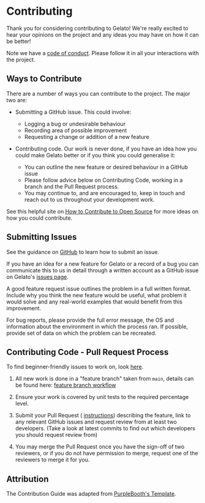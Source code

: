 # Contributing

Thank you for considering contributing to Gelato! We're really excited to hear your opinions on the project and any
ideas you may have on how it can be better!

Note we have a [code of conduct](CODE_OF_CONDUCT.md). Please follow it in all your interactions with the project.

## Ways to Contribute

There are a number of ways you can contribute to the project. The major two are:

- Submitting a GitHub issue. This could involve:
    - Logging a bug or undesirable behaviour
    - Recording area of possible improvement
    - Requesting a change or addition of a new feature

- Contributing code. Our work is never done, if you have an idea how you could make Gelato better or if you think you
could generalise it:
    - You can outline the new feature or desired behaviour in a GitHub issue
    - Please follow advice below on Contributing Code, working in a branch and the Pull Request process.
    - You may continue to, and are encouraged to, keep in touch and reach out to us throughout your development work.

See this helpful site on [How to Contribute to Open Source](https://opensource.guide/how-to-contribute/) for more ideas
on how you could contribute.


## Submitting Issues

See the guidance on [GitHub](https://docs.github.com/en/issues/tracking-your-work-with-issues/creating-an-issue) to
learn how to submit an  issue.

If you have an idea for a new feature for Gelato or a record of a
bug you can communicate this to us in detail through a written account as a GitHub issue on Gelato's
[issues page](https://github.com/arup-group/gelato/issues).

A good feature request issue outlines the problem in a full written format. Include why you think the
new feature would be useful, what problem it would solve and any real-world examples that would
benefit from this improvement.

For bug reports, please provide the full error message, the OS and information about the environment in which the
process ran. If possible, provide set of data on which the problem can be recreated.



## Contributing Code - Pull Request Process

To find beginner-friendly issues to work on, look
[here](https://github.com/arup-group/gelato/issues?q=is%3Aopen+is%3Aissue+label%3A%22good+first+issue%22).

1. All new work is done in a "feature branch" taken from `main`, details can be found here:
[feature branch workflow](https://www.atlassian.com/git/tutorials/comparing-workflows/feature-branch-workflow)

2. Ensure your work is covered by unit tests to the required percentage level.

3. Submit your Pull Request (
[instructions](https://docs.github.com/en/free-pro-team@latest/github/collaborating-with-issues-and-pull-requests/creating-a-pull-request))
describing the feature, link to any relevant GitHub issues and request review from at
least two developers. (Take a look at latest commits to find out which developers you should request review from)

4. You may merge the Pull Request once you have the sign-off of two reviewers, or if you
do not have permission to merge, request one of the reviewers to merge it for you.

## Attribution

The Contribution Guide was adapted from [PurpleBooth's Template](https://gist.github.com/PurpleBooth/b24679402957c63ec426).
